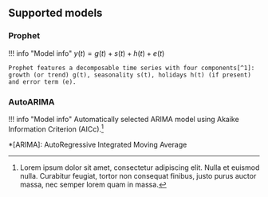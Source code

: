 ## Supported models

### Prophet

!!! info "Model info"
    $y(t) = g(t) + s(t) + h(t) + e(t)$

    Prophet features a decomposable time series with four components[^1]: growth (or trend) g(t), seasonality s(t), holidays h(t) (if present) and error term (e).    
    
### AutoARIMA

!!! info "Model info"
    Automatically selected ARIMA model using Akaike Information Criterion (AICc).[^2]



*[ARIMA]: AutoRegressive Integrated Moving Average

[^1]: Comparing Prophet and Deep Learning to ARIMA in Forecasting Wholesale Food Prices (https://browse.arxiv.org/pdf/2107.12770.pdf)

[^2]:
    Lorem ipsum dolor sit amet, consectetur adipiscing elit. Nulla et euismod
    nulla. Curabitur feugiat, tortor non consequat finibus, justo purus auctor
    massa, nec semper lorem quam in massa.

